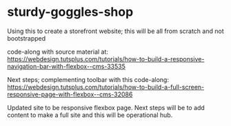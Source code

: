 # sturdy-goggles-shop

Using this to create a storefront website; this will be all from scratch and not bootstrapped

code-along with source material at: https://webdesign.tutsplus.com/tutorials/how-to-build-a-responsive-navigation-bar-with-flexbox--cms-33535

Next steps; complementing toolbar with this code-along: https://webdesign.tutsplus.com/tutorials/how-to-build-a-full-screen-responsive-page-with-flexbox--cms-32086

Updated site to be responsive flexbox page. Next steps will be to add content to make a full site and this will be operational hub.
